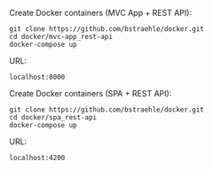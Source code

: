Create Docker containers (MVC App + REST API):  
```
git clone https://github.com/bstraehle/docker.git  
cd docker/mvc-app_rest-api  
docker-compose up  
```
URL:  
```
localhost:8000
```
Create Docker containers (SPA + REST API):  
```
git clone https://github.com/bstraehle/docker.git  
cd docker/spa_rest-api  
docker-compose up  
```
URL:  
```
localhost:4200
```
